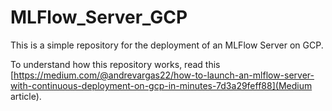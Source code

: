# MLFlow_Server_GCP
This is a simple repository for the deployment of an MLFlow Server on GCP.

To understand how this repository works, read this [https://medium.com/@andrevargas22/how-to-launch-an-mlflow-server-with-continuous-deployment-on-gcp-in-minutes-7d3a29feff88](Medium article).
